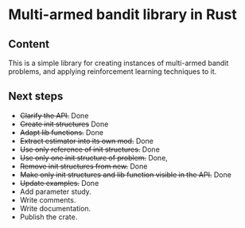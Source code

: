 # Multi-armed bandit library in Rust

## Content

This is a simple library for creating instances of multi-armed bandit problems,
and applying reinforcement learning techniques to it.

## Next steps

* ~~Clarify the API.~~ Done
* ~~Create init structures~~ Done
* ~~Adapt lib functions.~~ Done
* ~~Extract estimator into its own mod.~~ Done
* ~~Use only reference of init structures.~~ Done
* ~~Use only one init structure of problem.~~ Done,
* ~~Remove init structures from new.~~ Done
* ~~Make only init structures and lib function visible in the API.~~ Done
* ~~Update examples.~~ Done
* Add parameter study.
* Write comments.
* Write documentation.
* Publish the crate.
